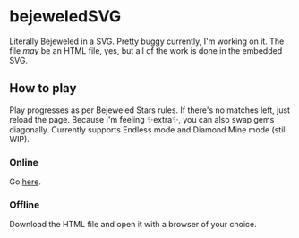 # bejeweledSVG
Literally Bejeweled in a SVG. Pretty buggy currently, I'm working on it. The file *may* be an HTML file, yes, but all of the work is done in the embedded SVG.

## How to play
Play progresses as per Bejeweled Stars rules. If there's no matches left, just reload the page. Because I'm feeling ✨extra✨, you can also swap gems diagonally.
Currently supports Endless mode and Diamond Mine mode (still WIP).
### Online
Go [here](https://wompking.github.io/bejeweledSVG/bejeweled).
### Offline
Download the HTML file and open it with a browser of your choice.
